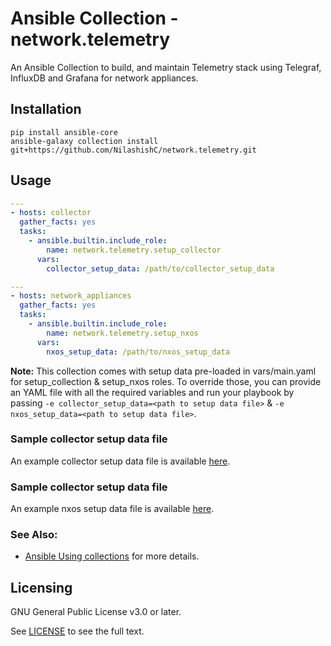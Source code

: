 # Ansible Collection - network.telemetry

An Ansible Collection to build, and maintain Telemetry stack using Telegraf, InfluxDB and Grafana for network appliances.

## Installation
```
pip install ansible-core
ansible-galaxy collection install git+https://github.com/NilashishC/network.telemetry.git
```

## Usage
```yaml
---
- hosts: collector
  gather_facts: yes
  tasks:
    - ansible.builtin.include_role:
        name: network.telemetry.setup_collector
      vars:
        collector_setup_data: /path/to/collector_setup_data

```
```yaml
---
- hosts: network_appliances
  gather_facts: yes
  tasks:
    - ansible.builtin.include_role:
        name: network.telemetry.setup_nxos
      vars:
        nxos_setup_data: /path/to/nxos_setup_data

```

**Note:** This collection comes with setup data pre-loaded in vars/main.yaml for setup_collection & setup_nxos roles. To override those, you can provide an YAML file with all the required variables and run your playbook by passing `-e collector_setup_data=<path to setup data file>` & `-e nxos_setup_data=<path to setup data file>`.

### Sample collector setup data file

An example collector setup data file is available [here](https://github.com/NilashishC/network.telemetry/blob/main/roles/setup_collector/vars/main.yml).

### Sample collector setup data file

An example nxos setup data file is available [here](https://github.com/NilashishC/network.telemetry/blob/main/roles/setup_nxos/vars/main.yml).


### See Also:

* [Ansible Using collections](https://docs.ansible.com/ansible/latest/user_guide/collections_using.html) for more details.

## Licensing

GNU General Public License v3.0 or later.

See [LICENSE](https://www.gnu.org/licenses/gpl-3.0.txt) to see the full text.